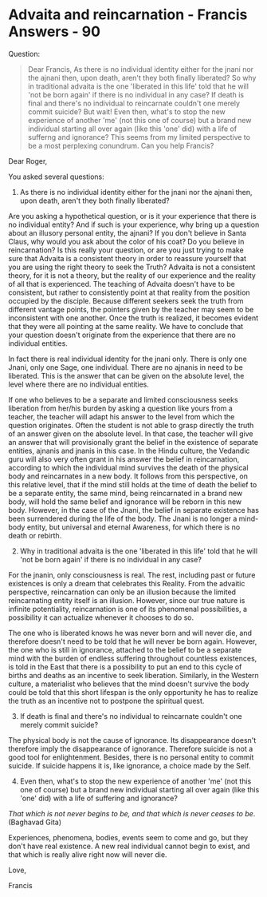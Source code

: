 # Advaita and reincarnation - Francis Answers - 90

Question:

>Dear Francis, As there is no individual identity either for the jnani nor the ajnani then, upon death, aren't they both finally liberated? So why in traditional advaita is the one 'liberated in this life' told that he will 'not be born again' if there is no individual in any case? If death is final and there's no individual to reincarnate couldn't one merely commit suicide? But wait! Even then, what's to stop the new experience of another 'me' (not this one of course) but a brand new individual starting all over again (like this 'one' did) with a life of sufferng and ignorance? This seems from my limited perspective to be a most perplexing conundrum. Can you help Francis?

Dear Roger,

You asked several questions:

1. As there is no individual identity either for the jnani nor the ajnani then, upon death, aren't they both finally liberated?

Are you asking a hypothetical question, or is it your experience that there is no individual entity? And if such is your experience, why bring up a question about an illusory personal entity, the ajnani? If you don't believe in Santa Claus, why would you ask about the color of his coat? Do you believe in reincarnation? Is this really your question, or are you just trying to make sure that Advaita is a consistent theory in order to reassure yourself that you are using the right theory to seek the Truth? Advaita is not a consistent theory, for it is not a theory, but the reality of our experience and the reality of all that is experienced. The teaching of Advaita doesn't have to be consistent, but rather to consistently point at that reality from the position occupied by the disciple. Because different seekers seek the truth from different vantage points, the pointers given by the teacher may seem to be inconsistent with one another. Once the truth is realized, it becomes evident that they were all pointing at the same reality. We have to conclude that your question doesn't originate from the experience that there are no individual entities.

In fact there is real individual identity for the jnani only. There is only one Jnani, only one Sage, one individual. There are no ajnanis in need to be liberated. This is the answer that can be given on the absolute level, the level where there are no individual entities.

If one who believes to be a separate and limited consciousness seeks liberation from her/his burden by asking a question like yours from a teacher, the teacher will adapt his answer to the level from which the question originates. Often the student is not able to grasp directly the truth of an answer given on the absolute level. In that case, the teacher will give an answer that will provisionally grant the belief in the existence of separate entities, ajnanis and jnanis in this case. In the Hindu culture, the Vedandic guru will also very often grant in his answer the belief in reincarnation, according to which the individual mind survives the death of the physical body and reincarnates in a new body. It follows from this perspective, on this relative level, that if the mind still holds at the time of death the belief to be a separate entity, the same mind, being reincarnated in a brand new body, will hold the same belief and ignorance will be reborn in this new body. However, in the case of the Jnani, the belief in separate existence has been surrendered during the life of the body. The Jnani is no longer a mind-body entity, but universal and eternal Awareness, for which there is no death or rebirth.

2. Why in traditional advaita is the one 'liberated in this life' told that he will 'not be born again' if there is no individual in any case?

For the jnanin, only consciousness is real. The rest, including past or future existences is only a dream that celebrates this Reality. From the advaitic perspective, reincarnation can only be an illusion because the limited reincarnating entity itself is an illusion. However, since our true nature is infinite potentiality, reincarnation is one of its phenomenal possibilities, a possibility it can actualize whenever it chooses to do so.

The one who is liberated knows he was never born and will never die, and therefore doesn't need to be told that he will never be born again. However, the one who is still in ignorance, attached to the belief to be a separate mind with the burden of endless suffering throughout countless existences, is told in the East that there is a possibility to put an end to this cycle of births and deaths as an incentive to seek liberation. Similarly, in the Western culture, a materialist who believes that the mind doesn't survive the body could be told that this short lifespan is the only opportunity he has to realize the truth as an incentive not to postpone the spiritual quest.

3. If death is final and there's no individual to reincarnate couldn't one merely commit suicide?

The physical body is not the cause of ignorance. Its disappearance doesn't therefore imply the disappearance of ignorance. Therefore suicide is not a good tool for enlightenment. Besides, there is no personal entity to commit suicide. If suicide happens it is, like ignorance, a choice made by the Self.

4. Even then, what's to stop the new experience of another 'me' (not this one of course) but a brand new individual starting all over again (like this 'one' did) with a life of suffering and ignorance?

_That which is not never begins to be, and that which is never ceases to be_. (Baghavad Gita)

Experiences, phenomena, bodies, events seem to come and go, but they don't have real existence. A new real individual cannot begin to exist, and that which is really alive right now will never die.

Love,

Francis

